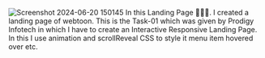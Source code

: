 ![Screenshot 2024-06-20 150145](https://github.com/tanya-hanswal/prodigy_wd_01/assets/168530811/c882a943-549a-4293-8421-b2d12bf6922b)
In this Landing Page 🚀🚀🚀. I created a landing page of webtoon.
This is the Task-01 which was given by Prodigy Infotech in which I have to create an Interactive Responsive Landing Page. In this I use animation and scrollReveal CSS to style it menu item hovered over etc.
